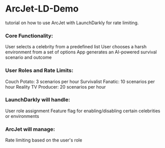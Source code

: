 # ArcJet-LD-Demo
tutorial on how to use ArcJet with LaunchDarkly for rate limiting.

### Core Functionality:

User selects a celebrity from a predefined list
User chooses a harsh environment from a set of options
App generates an AI-powered survival scenario and outcome

### User Roles and Rate Limits:

Couch Potato: 3 scenarios per hour
Survivalist Fanatic: 10 scenarios per hour
Reality TV Producer: 20 scenarios per hour

### LaunchDarkly will handle:

User role assignment
Feature flag for enabling/disabling certain celebrities or environments

### ArcJet will manage:

Rate limiting based on the user's role
